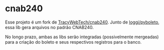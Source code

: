 cnab240
=======

Esse projeto é um fork de [TracyWebTech/cnab240](https://github.com/TracyWebTech/cnab240).
Junto de [loggi/pyboleto](https://github.com/loggi/pyboleto), essa lib gera arquivos no padrão CNAB240.

No longo prazo, ambas as libs serão integradas (possivelmente mergeadas) para a criação do boleto e seus
respectivos registros para o banco.
